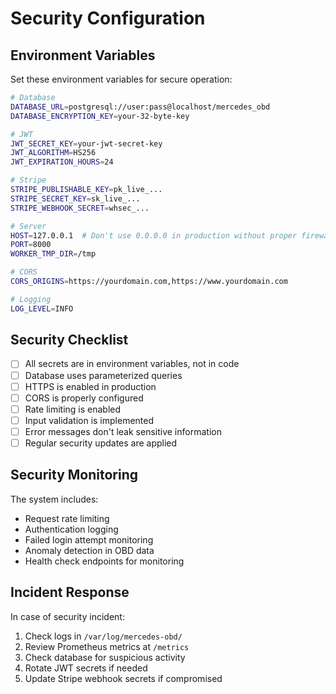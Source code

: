 # Security Configuration

## Environment Variables

Set these environment variables for secure operation:

```bash
# Database
DATABASE_URL=postgresql://user:pass@localhost/mercedes_obd
DATABASE_ENCRYPTION_KEY=your-32-byte-key

# JWT
JWT_SECRET_KEY=your-jwt-secret-key
JWT_ALGORITHM=HS256
JWT_EXPIRATION_HOURS=24

# Stripe
STRIPE_PUBLISHABLE_KEY=pk_live_...
STRIPE_SECRET_KEY=sk_live_...
STRIPE_WEBHOOK_SECRET=whsec_...

# Server
HOST=127.0.0.1  # Don't use 0.0.0.0 in production without proper firewall
PORT=8000
WORKER_TMP_DIR=/tmp

# CORS
CORS_ORIGINS=https://yourdomain.com,https://www.yourdomain.com

# Logging
LOG_LEVEL=INFO
```

## Security Checklist

- [ ] All secrets are in environment variables, not in code
- [ ] Database uses parameterized queries
- [ ] HTTPS is enabled in production
- [ ] CORS is properly configured
- [ ] Rate limiting is enabled
- [ ] Input validation is implemented
- [ ] Error messages don't leak sensitive information
- [ ] Regular security updates are applied

## Security Monitoring

The system includes:
- Request rate limiting
- Authentication logging
- Failed login attempt monitoring
- Anomaly detection in OBD data
- Health check endpoints for monitoring

## Incident Response

In case of security incident:
1. Check logs in `/var/log/mercedes-obd/`
2. Review Prometheus metrics at `/metrics`
3. Check database for suspicious activity
4. Rotate JWT secrets if needed
5. Update Stripe webhook secrets if compromised
